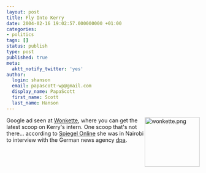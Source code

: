 ```yaml
---
layout: post
title: Fly Into Kerry
date: 2004-02-16 19:02:57.000000000 +01:00
categories:
- politics
tags: []
status: publish
type: post
published: true
meta:
  aktt_notify_twitter: 'yes'
author:
  login: shanson
  email: papascott-wp@gmail.com
  display_name: PapaScott
  first_name: Scott
  last_name: Hanson
---
```

<p><img alt="wonkette.png" src="http://www.papascott.de/wordpress/wp-content/uploads/2004/02/wonkette.png" width="143" height="130" border="0" align="right" /> Google ad seen at <a href="http://www.wonkette.com/">Wonkette</a>, where you can get the latest scoop on Kerry's intern. One scoop that's not there... according to <a title="US-Wahlkampf: Deutsche Spur - Politik - SPIEGEL ONLINE" href="http://www.spiegel.de/politik/ausland/0,1518,286669,00.html">Spiegel Online</a> she was in Nairobi to interview with the German news agency <a href="http://www.dpa.de/">dpa</a>.</p>
